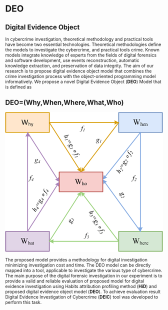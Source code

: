 # DEO
## Digital Evidence Object
In cybercrime investigation, theoretical methodology and practical tools have become two essential technologies. Theoretical methodologies define the models to investigate the cybercrime, and practical tools crime. Known models integrate knowledge of experts from the fields of digital forensics and software development, use events reconstruction, automatic knowledge extraction, and preservation of data integrity. The aim of our research is to propose digital evidence object model that combines the crime investigation process with the object-oriented programming model informatively. We propose a novel Digital Evidence Object (**DEO**) Model that is defined as 

## DEO=(Why,When,Where,What,Who) 

![](5w.png)

The proposed model provides a methodology for digital investigation minimizing investigation cost and time. The DEO model can be directly mapped into a tool, applicable to investigate the various type of cybercrime.
The main purpose of the digital forensic investigation in our experiment is to provide a valid and reliable evaluation of proposed model for digital evidence investigation using Habits attribution profiling method (**HiD**) and proposed digital evidence object model (**DEO**). To achieve evaluation result Digital Evidence Investigation of Cybercrime (**DEIC**) tool was developed to perform this task.
